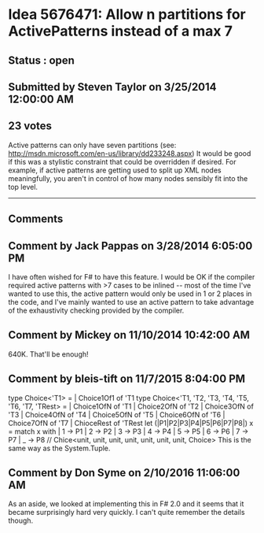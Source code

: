 # Idea 5676471: Allow n partitions for ActivePatterns instead of a max 7 #

## Status : open

## Submitted by Steven Taylor on 3/25/2014 12:00:00 AM

## 23 votes

Active patterns can only have seven partitions (see: http://msdn.microsoft.com/en-us/library/dd233248.aspx)
It would be good if this was a stylistic constraint that could be overridden if desired.
For example, if active patterns are getting used to split up XML nodes meaningfully, you aren't in control of how many nodes sensibly fit into the top level.


------------------------
## Comments


## Comment by Jack Pappas on 3/28/2014 6:05:00 PM
I have often wished for F# to have this feature. I would be OK if the compiler required active patterns with >7 cases to be inlined -- most of the time I've wanted to use this, the active pattern would only be used in 1 or 2 places in the code, and I've mainly wanted to use an active pattern to take advantage of the exhaustivity checking provided by the compiler.


## Comment by Mickey on 11/10/2014 10:42:00 AM
640K. That'll be enough!


## Comment by bleis-tift on 11/7/2015 8:04:00 PM
type Choice<'T1> =
| Choice1Of1 of 'T1
type Choice<'T1, 'T2, 'T3, 'T4, 'T5, 'T6, 'T7, 'TRest> =
| Choice1OfN of 'T1
| Choice2OfN of 'T2
| Choice3OfN of 'T3
| Choice4OfN of 'T4
| Choice5OfN of 'T5
| Choice6OfN of 'T6
| Choice7OfN of 'T7
| ChioceRest of 'TRest
let (|P1|P2|P3|P4|P5|P6|P7|P8|) x =
match x with
| 1 -> P1
| 2 -> P2
| 3 -> P3
| 4 -> P4
| 5 -> P5
| 6 -> P6
| 7 -> P7
| _ -> P8
// Chice<unit, unit, unit, unit, unit, unit, unit, Choice<unit>>
This is the same way as the System.Tuple.


## Comment by Don Syme on 2/10/2016 11:06:00 AM
As an aside, we looked at implementing this in F# 2.0 and it seems that it became surprisingly hard very quickly. I can't quite remember the details though.

